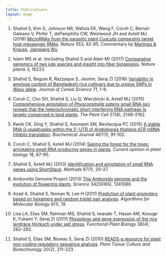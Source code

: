 ```yaml
---
title: Publications
layout: page
---
```


1. Shahid S, Kim G, Johnson NR, Wafula EK, Wang F, Coruh C, Bernal-Galeano V, Phifer T, dePamphilis CW, Westwood JH and Axtell MJ (2018) [MicroRNAs from the parasitic plant *Cuscuta* *campestris* target host messenger RNAs](http://dx.doi.org/10.1038/nature25027). *Nature* 553, 82-85. Commentary by [Martinez & Krause](http://ncri.amegroups.com/article/view/4462), [Jianqiang Wu](https://www.sciencedirect.com/science/article/pii/S1674205218300546)

2. Islam MS et al. (including Shahid S and Alam M) (2017) [Comparative genomics of two jute species and insight into fiber biogenesis](http://dx.doi.org/10.1038/nplants.2016.223). *Nature plants* 3, 16223.

3. Shahid S, Begum R, Razzaque S, Jesmin, Seraj ZI (2016) [Variability in amylose content of Bangladeshi rice cultivars due to unique SNPs in *Waxy* allele](http://dx.doi.org/10.1016/j.jcs.2016.07.006). *Journal of Cereal Science* 71, 1-9.

4. Coruh C, Cho SH, Shahid S, Liu Q, Wierzbicki A, Axtell MJ (2015) [Comprehensive annotation of *Physcomitrella patens* small RNA loci reveals that the heterochromatic short interfering RNA pathway Is largely conserved in land plants](http://dx.doi.org/10.1105/tpc.15.00228). *The Plant Cell* 27(8), 2148–2162.

5. Kwok CK, Ding Y, Shahid S, Assmann SM, Bevilacqua PC (2015) [A stable RNA G-quadruplex within the 5′-UTR of *Arabidopsis thaliana ATR* mRNA inhibits translation](http://dx.doi.org/10.1042/BJ20141063). *Biochemical Journal* 467(1), 91–102.

6. Coruh C, Shahid S, Axtell MJ (2014) [Seeing the forest for the trees: annotating small RNA producing genes in plants](https://dx.doi.org/10.1016/j.pbi.2014.02.008). *Current opinion in plant biology* 18, 87–95.

7. Shahid S, Axtell MJ (2013) [Identification and annotation of small RNA genes using ShortStack](http://dx.doi.org/10.1016/j.ymeth.2013.10.004). *Methods* 67(1), 20–27.

8. *Amborella* Genome Project (2013) [The *Amborella* genome and the evolution of flowering plants](http:dx.doi.org/10.1126/science.1241089). *Science* 342(6165), 1241089.

9. Azad A, Shahid S, Noman N, Lee H (2011) [Prediction of plant promoters based on hexamers and random triplet pair analysis](http://dx.doi.org/10.1186/1748-7188-6-19). *Algorithms for Molecular Biology* 6(1), 19.

10. Lisa LA, Elias SM, Rahman MS, Shahid S, Iwasaki T, Hasan AM, Kosuge K, Fukami Y, Seraj ZI (2011) [Physiology and gene expression of the rice landrace Horkuch under salt stress](http://dx.doi.org/10.1071/FP10198). *Functional Plant Biology* 38(4), 282–292.

11. Shahid S, Elias SM, Biswas S, Seraj ZI (2010) [READS-a resource for plant non-coding regulatory sequence analysis](http://dx.doi.org/10.3329/ptcb.v20i2.6916). *Plant Tissue Culture and Biotechnology* 20(2), 211–223.
